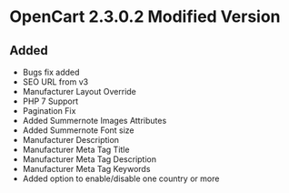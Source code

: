 # OpenCart 2.3.0.2 Modified Version

## Added

- Bugs fix added
- SEO URL from v3
- Manufacturer Layout Override
- PHP 7 Support
- Pagination Fix
- Added Summernote Images Attributes
- Added Summernote Font size
- Manufacturer Description
- Manufacturer Meta Tag Title
- Manufacturer Meta Tag Description
- Manufacturer Meta Tag Keywords
- Added option to enable/disable one country or more
